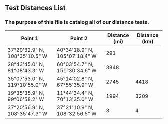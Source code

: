 ## Test Distances List
### The purpose of this file is catalog all of our distance tests.
Point 1 | Point 2 | Distance (mi) | Distance (km)
----------------------------|----------------------------|--------|--------|
37°20'32.9" N, 108°35'10.5" W | 40°34'18.9" N, 105°07'18.4" W | 291 | 
28°43'45.0" N, 81°08'43.3" W | 60°03'54.7" N, 151°30'34.6" W | 3848 |
35°07'53.0" N, 119°10'55.0" W | 45°14'02.8" N, 67°55'35.9" W | 2745 | 4418
19°35'35.9" N, 99°06'58.2" W | 11°44'34.4" N, 70°13'35.0" W | 1994 | 3209
37°20'56.9" N, 108°35'47.3" W | 37°21'10.9" N, 108°32'56.5" W | 3 | 4
